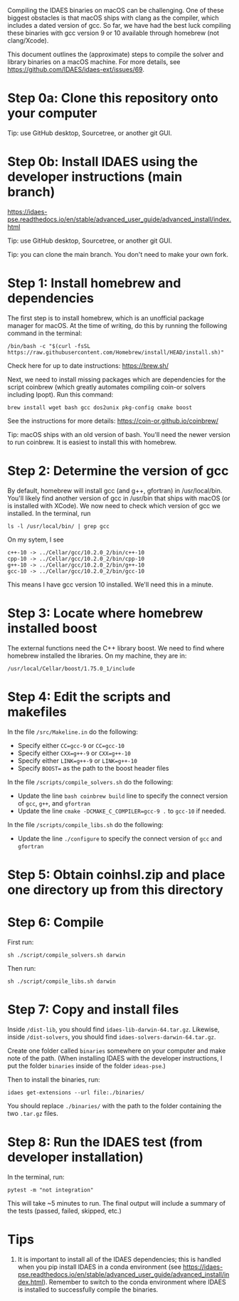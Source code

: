 Compiling the IDAES binaries on macOS can be challenging. One of these biggest obstacles is that macOS ships with clang as the compiler, which includes a dated version of gcc. So far, we have had the best luck compiling these binaries with gcc version 9 or 10 available through homebrew (not clang/Xcode).

This document outlines the (approximate) steps to compile the solver and library binaries on a macOS machine. For more details, see https://github.com/IDAES/idaes-ext/issues/69.

# Step 0a: Clone this repository onto your computer

Tip: use GitHub desktop, Sourcetree, or another git GUI.

# Step 0b: Install IDAES using the developer instructions (main branch)

https://idaes-pse.readthedocs.io/en/stable/advanced_user_guide/advanced_install/index.html

Tip: use GitHub desktop, Sourcetree, or another git GUI.

Tip: you can clone the main branch. You don't need to make your own fork.

# Step 1: Install homebrew and dependencies

The first step is to install homebrew, which is an unofficial package manager for macOS.  At the time of writing, do this by running the following command in the terminal:

```
/bin/bash -c "$(curl -fsSL https://raw.githubusercontent.com/Homebrew/install/HEAD/install.sh)"
```

Check here for up to date instructions: https://brew.sh/

Next, we need to install missing packages which are dependencies for the script coinbrew (which greatly automates compiling coin-or solvers including Ipopt). Run this command:

```
brew install wget bash gcc dos2unix pkg-config cmake boost
```

See the instructions for more details: https://coin-or.github.io/coinbrew/

Tip: macOS ships with an old version of bash. You'll need the newer version to run coinbrew. It is easiest to install this with homebrew.

# Step 2: Determine the version of gcc

By default, homebrew will install gcc (and g++, gfortran) in /usr/local/bin. You'll likely find another version of gcc in /usr/bin that ships with macOS (or is installed with XCode). We now need to check which version of gcc we installed. In the terminal, run

```
ls -l /usr/local/bin/ | grep gcc
```

On my sytem, I see
```
c++-10 -> ../Cellar/gcc/10.2.0_2/bin/c++-10
cpp-10 -> ../Cellar/gcc/10.2.0_2/bin/cpp-10
g++-10 -> ../Cellar/gcc/10.2.0_2/bin/g++-10
gcc-10 -> ../Cellar/gcc/10.2.0_2/bin/gcc-10
```

This means I have gcc version 10 installed. We'll need this in a minute.

# Step 3: Locate where homebrew installed boost

The external functions need the C++ library boost. We need to find where homebrew installed the libraries. On my machine, they are in:

```
/usr/local/Cellar/boost/1.75.0_1/include
```

# Step 4: Edit the scripts and makefiles

In the file `/src/Makeline.in` do the following:
* Specify either `CC=gcc-9` or `CC=gcc-10`
* Specify either `CXX=g++-9` or `CXX=g++-10`
* Specify either `LINK=g++-9` or `LINK=g++-10`
* Specify `BOOST=` as the path to the boost header files

In the file `/scripts/compile_solvers.sh` do the following:
* Update the line `bash coinbrew build` line to specify the connect version of `gcc`, `g++`, and `gfortran`
* Update the line `cmake -DCMAKE_C_COMPILER=gcc-9 .` to `gcc-10` if needed.


In the file `/scripts/compile_libs.sh` do the following:
* Update the line `./configure` to specify the connect version of `gcc` and `gfortran`

# Step 5: Obtain coinhsl.zip and place one directory up from this directory

# Step 6: Compile

First run:

```
sh ./script/compile_solvers.sh darwin
```

Then run:

```
sh ./script/compile_libs.sh darwin
```

# Step 7: Copy and install files

Inside `/dist-lib`, you should find `idaes-lib-darwin-64.tar.gz`. Likewise, inside `/dist-solvers`, you should find `idaes-solvers-darwin-64.tar.gz`.

Create one folder called `binaries` somewhere on your computer and make note of the path. (When installing IDAES with the developer instructions, I put the folder `binaries` inside of the folder `ideas-pse`.)

Then to install the binaries, run:
```
idaes get-extensions --url file:./binaries/
```

You should replace `./binaries/` with the path to the folder containing the two `.tar.gz` files.

# Step 8: Run the IDAES test (from developer installation)

In the terminal, run:
```
pytest -m "not integration"
```

This will take ~5 minutes to run. The final output will include a summary of the tests (passed, failed, skipped, etc.)

# Tips
1. It is important to install all of the IDAES dependencies; this is handled when you pip install IDAES in a conda environment (see https://idaes-pse.readthedocs.io/en/stable/advanced_user_guide/advanced_install/index.html). Remember to switch to the conda environment where IDAES is installed to successfully compile the binaries.
